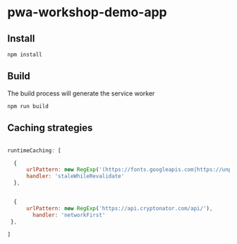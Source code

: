 # pwa-workshop-demo-app

## Install 

```npm install```

## Build 

The build process will generate the service worker 


``` 
npm run build 
```


## Caching strategies 


```Javascript

runtimeCaching: [

  {
      urlPattern: new RegExp('(https://fonts.googleapis.com|https://unpkg.com)'),
      handler: 'staleWhileRevalidate'
  },


  {
      urlPattern: new RegExp('https://api.cryptonator.com/api/'),
        handler: 'networkFirst'
 }, 

]
    
```
